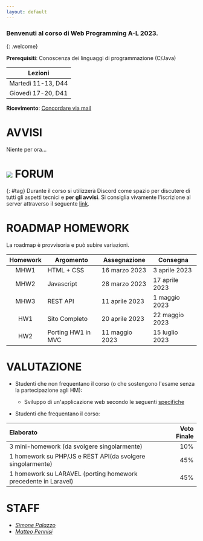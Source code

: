 ```yaml
---
layout: default
---
```


### Benvenuti al corso di Web Programming A-L 2023.
{: .welcome} 

**Prerequisiti**: Conoscenza dei linguaggi di programmazione (C/Java)  

| Lezioni            |
| :----------------: |
| Martedì 11-13, D44 |
| Giovedì 17-20, D41 |

**Ricevimento**: [Concordare via mail](#staff) 

# AVVISI

Niente per ora...

# ![](https://img.shields.io/badge/-7289DA?style=flat&logo=discord&logoColor=white) FORUM 
{: #tag}
Durante il corso si utilizzerà Discord come spazio per discutere di tutti gli aspetti tecnici e **per gli avvisi**. Si consiglia vivamente l'iscrizione al server attraverso il seguente [link](https://discord.gg/EAac2Jme).

# ROADMAP HOMEWORK

La roadmap è provvisoria e può subire variazioni.

| Homework | Argomento          | Assegnazione    | Consegna           |
| :-------:| ------------------ | --------------- | -------            |
| MHW1     | HTML + CSS         | 16 marzo 2023 | 3 aprile 2023 |
| MHW2     | Javascript         | 28 marzo 2023 | 17 aprile 2023 |
| MHW3     | REST API           | 11 aprile 2023 | 1 maggio 2023 |
| HW1      | Sito Completo      | 20 aprile 2023 | 22 maggio 2023 |
| HW2      | Porting HW1 in MVC | 11 maggio 2023 | 15 luglio 2023 |

# VALUTAZIONE

- Studenti che non frequentano il corso (o che sostengono l'esame senza la partecipazione agli HM):

  - Sviluppo di un'applicazione web secondo le seguenti [specifiche](https://drive.google.com/file/d/108HxBicJ0u5Dils_82hDVs94bTGHVvOI/view?usp=sharing)

- Studenti che frequentano il corso:

| Elaborato     | Voto Finale   |
| :--------     |    -------: |
| 3 mini-homework (da svolgere singolarmente) | 10% |
| 1 homework su PHP/JS e REST API(da svolgere singolarmente)    | 45%  |
| 1 homework su LARAVEL (porting homework precedente in Laravel) | 45% |

# STAFF

- *[Simone Palazzo](mailto:simone.palazzo@unict.it)*
- *[Matteo Pennisi](mailto:matteo.pennisi@phd.unict.it)*
